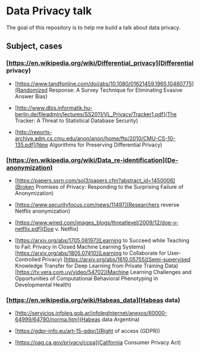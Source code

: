 # Data Privacy talk

The goal of this repository is to help me build a talk about data privacy.

## Subject, cases

### [https://en.wikipedia.org/wiki/Differential_privacy](Differential privacy)

* [https://www.tandfonline.com/doi/abs/10.1080/01621459.1965.10480775](Randomized Response: A Survey Technique for Eliminating Evasive Answer Bias)

* [http://www.dbis.informatik.hu-berlin.de/fileadmin/lectures/SS2011/VL_Privacy/Tracker1.pdf](The Tracker: A Threat to Statistical Database Security)

* [http://reports-archive.adm.cs.cmu.edu/anon/anon/home/ftp/2010/CMU-CS-10-135.pdf](New Algorithms for Preserving Differential Privacy)

### [https://en.wikipedia.org/wiki/Data_re-identification](De-anonymization)

* [https://papers.ssrn.com/sol3/papers.cfm?abstract_id=1450006](Broken Promises of Privacy: Responding to the Surprising Failure of Anonymization)

* [https://www.securityfocus.com/news/11497](Researchers reverse Netflix anonymization)

* [https://www.wired.com/images_blogs/threatlevel/2009/12/doe-v-netflix.pdf](Doe v. Netflix)

* [https://arxiv.org/abs/1705.08197](Learning to Succeed while Teaching to Fail: Privacy in Closed Machine Learning Systems)
  [https://arxiv.org/abs/1805.07410](Learning to Collaborate for User-Controlled Privacy)
  [https://arxiv.org/abs/1610.05755](Semi-supervised Knowledge Transfer for Deep Learning from Private Training Data)
  [https://tv.vera.com.uy/video/54702](Machine Learning Challenges and Opportunities of Computational Behavioral Phenotyping in Developmental Health)

### [https://en.wikipedia.org/wiki/Habeas_data](Habeas data)

* [http://servicios.infoleg.gob.ar/infolegInternet/anexos/60000-64999/64790/norma.htm](Habeas data Argentina)

* [https://gdpr-info.eu/art-15-gdpr/](Right of access (GDPR))

* [https://oag.ca.gov/privacy/ccpa](California Consumer Privacy Act)
